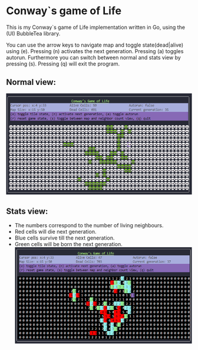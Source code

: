 # Conway`s game of Life

This is my Conway`s game of Life implementation written in Go, using the (UI) BubbleTea library.

You can use the arrow keys to navigate map and toggle state(dead|alive) using (e).
Pressing (n) activates the next generation. Pressing (a) toggles autorun.
Furthermore you can switch between normal and stats view by pressing (s).
Pressing (q) will exit the program.

## Normal view:

![Normal view]({AE0EB82A-8065-4943-BBD3-C01FF18E551E}.png)

## Stats view:

- The numbers correspond to the number of living neighbours.
- Red cells will die next generation.
- Blue cells survive till the next generation.
- Green cells will be born the next generation.
  ![Stats view]({6EC9DA57-7FCC-4870-8DB0-EBA667DD4357}.png)
